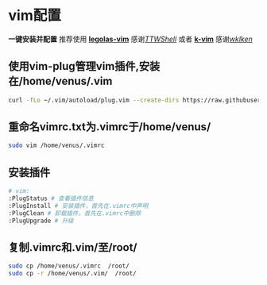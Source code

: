 # vim配置

**一键安装并配置**
推荐使用 [**legolas-vim**](https://github.com/TTWShell/legolas-vim) 感谢[*TTWShell*](https://github.com/TTWShell)
或者 [**k-vim**](https://github.com/wklken/k-vim) 感谢[*wklken*](https://github.com/wklken)

## 使用vim-plug管理vim插件,安装在/home/venus/.vim

```bash
curl -fLo ~/.vim/autoload/plug.vim --create-dirs https://raw.githubusercontent.com/junegunn/vim-plug/master/plug.vim
```

## 重命名vimrc.txt为.vimrc于/home/venus/

```bash
sudo vim /home/venus/.vimrc
```

## 安装插件

```bash
# vim:
:PlugStatus # 查看插件信息
:PlugInstall # 安装插件，首先在.vimrc中声明
:PlugClean # 卸载插件，首先在.vimrc中删除
:PlugUpgrade # 升级
```

## 复制.vimrc和.vim/至/root/

```bash
sudo cp /home/venus/.vimrc  /root/
sudo cp -r /home/venus/.vim/  /root/
```
